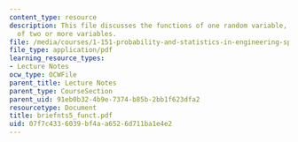 ```yaml
---
content_type: resource
description: This file discusses the functions of one random variable, and function
  of two or more variables.
file: /media/courses/1-151-probability-and-statistics-in-engineering-spring-2005/07f7c4336039bf4aa6526d711ba1e4e2_briefnts5_funct.pdf
file_type: application/pdf
learning_resource_types:
- Lecture Notes
ocw_type: OCWFile
parent_title: Lecture Notes
parent_type: CourseSection
parent_uid: 91eb0b32-4b9e-7374-b85b-2bb1f623dfa2
resourcetype: Document
title: briefnts5_funct.pdf
uid: 07f7c433-6039-bf4a-a652-6d711ba1e4e2
---
```

